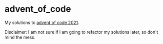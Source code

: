 # advent_of_code
My solutions to [advent of code 2021](https://adventofcode.com/2021).

Disclaimer: I am not sure if I am going to refactor my solutions later, so don't mind the mess.
